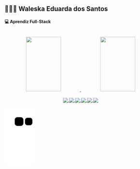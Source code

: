 ## 🙍🏻‍♀️ Waleska Eduarda dos Santos
#### 💻 Aprendiz Full-Stack

<br> 

<div style="display: inline_block" align="center">
<a href="https://github.com/waleskaeds">
<img width="48%" height="180em" src="https://github-readme-stats.vercel.app/api/top-langs/?username=waleskaeds&layout=compact&langs_count=7&theme=dracula"/>
<img width="48%" height="180em" src="https://github-readme-stats.vercel.app/api?username=waleskaeds&show_icons=true&theme=dracula&include_all_commits=true&count_private=true"/>
</div>
 
<div style="display: inline_block" align="center"><br>
  <img align="center" src="https://img.shields.io/badge/Angular-DD0031?style=for-the-badge&logo=angular&logoColor=white"/>
  <img align="center" src="https://img.shields.io/badge/Node.js-43853D?style=for-the-badge&logo=node.js&logoColor=white"/>
  <img align="center" src="https://img.shields.io/badge/MySQL-00000F?style=for-the-badge&logo=mysql&logoColor=white"/>
  <img align="center" src="https://img.shields.io/badge/HTML5-E34F26?style=for-the-badge&logo=html5&logoColor=white"/>
  <img align="center" src="https://img.shields.io/badge/CSS-239120?&style=for-the-badge&logo=css3&logoColor=white" />
  <img align="center" src="https://img.shields.io/badge/JavaScript-F7DF1E?style=for-the-badge&logo=javascript&logoColor=black" />
</div>



![Snake animation](https://github.com/waleskaeds/waleskaeds/blob/output/github-contribution-grid-snake.svg)
